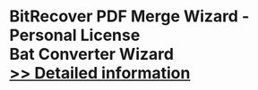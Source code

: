 # BitRecover PDF Merge Wizard - Personal License<br />Bat Converter Wizard<br />[>> Detailed information](https://secure.shareit.com/shareit/product.html?productid=300953472&affiliateid=200057808)